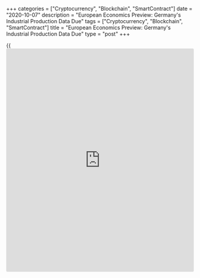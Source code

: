 +++
categories = ["Cryptocurrency", "Blockchain", "SmartContract"]
date = "2020-10-07"
description = "European Economics Preview: Germany's Industrial Production Data Due"
tags = ["Cryptocurrency", "Blockchain", "SmartContract"]
title = "European Economics Preview: Germany's Industrial Production Data Due"
type = "post"
+++

{{<iframe id="large-banner" src="https://www.bounty.group/#slide=3.0" width="100%" height="600" scrolling="no" style="border: 0px solid rgb(216, 221, 230); border-radius: 3px;">}}

Industrial production from Germany and house prices from the UK are due
on Wednesday, headlining a light day for the European economic [news](https://www.letsplayfx.com/blog/forex-news-website/).

At 2.00 am ET, Destatis is scheduled to issue Germany's industrial
output for August. Economists forecast output to grow 1.5 percent on
month, following a 1.2 percent rise in July.

In the meantime, industrial production figures are due from Norway and
Denmark.

At 2.45 am ET, foreign trade and current account figures are due from
France.

At 3.00 am ET, Spain's INE releases industrial output for August.
Economists expect production to decline 5.7 percent on year, after
easing 6.4 percent in July.

Also, industrial and construction output and foreign trade figures are
due from the Czech Republic. Industrial production is seen falling 2.8
percent annually, after easing 5 percent in July.

At 3.30 am ET, UK Halifax house price data is due. Economists forecast
house prices to rise 1.5 percent on month in September, following a 1.6
percent rise in August.

At 4.00 am ET, Italy's Istat is scheduled to issue retail sales for
August. Sales had decreased 2.2 percent on month in July.

At 4.55 am ET, the Central Bank of Iceland will publish the statement of
the Monetary Policy Committee, including the Committee's interest rate
decision.

At 7.00 am ET, Poland's central bank is set to announce its interest
rate decision. The bank is expected to hold its key rate at 0.10
percent.

For comments and feedback [contact](https://www.playgroundfx.com/contact/): editorial@rtt[news](https://www.letsplayfx.com/blog/forex-news-website/).com

[Economic News][1]

 **What parts of the world are seeing the best (and worst) economic
performances lately? Click[here][2] to check out our [Econ Scorecard][2]
and find out! See up-to-the-moment [ranking](https://www.playgroundfx.com/blog/crypto-exchange-ranking/)s for the best and worst
performers in [GDP][3], [unemployment rate][4], [inflation][2] and much
more.**

   1. www.rtt[news](https://www.letsplayfx.com/blog/forex-news-website/).com/Content/EconomicNews.aspx
   2. www.rtt[news](https://www.letsplayfx.com/blog/forex-news-website/).com/economic-scorecard/world-rank/CPI/highest-performance.aspx
   3. www.rtt[news](https://www.letsplayfx.com/blog/forex-news-website/).com/economic-scorecard/world-rank/GDP/highest-performance.aspx
   4. www.rtt[news](https://www.letsplayfx.com/blog/forex-news-website/).com/economic-scorecard/world-rank/unemployment-rate/lowest-performance.aspx